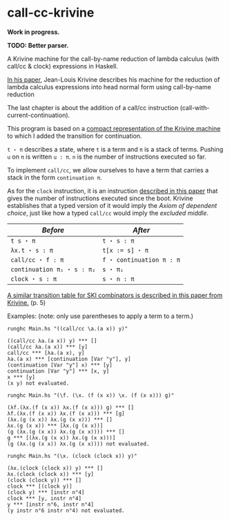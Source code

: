 # call-cc-krivine

**Work in progress.**

**TODO: Better parser.**

A Krivine machine for the call-by-name reduction of lambda calculus (with call/cc & clock) expressions in Haskell.  
  
[In his paper](https://www.irif.fr/~krivine/articles/lazymach.pdf), Jean-Louis Krivine describes his machine for the reduction of lambda calculus expressions into head normal form using call-by-name reduction
  
The last chapter is about the addition of a call/cc instruction (call-with-current-continuation).  
  
This program is based on a [compact representation of the Krivine machine](https://hal.inria.fr/hal-01479035/document) to which I added the transition for continuation.  
    
``t ⋆ π`` describes a state, where ``t`` is a term and ``π`` is a stack of terms. Pushing ``u`` on  ``π`` is written ``u : π``. ``n`` is the number of instructions executed so far. 
  
To implement ``call/cc``, we allow ourselves to have a term that carries a stack in the form ``continuation π``.  

As for the ``clock`` instruction, it is an instruction [described in this paper](https://www.irif.fr/~krivine/articles/Lacombe.pdf) that gives the number of instructions executed since the boot. Krivine establishes that a typed version of it would imply the *Axiom of dependent choice*, just like how a typed ``call/cc`` would imply the *excluded middle*.

*Before* |*After*|
|- |-  
|``t s ⋆ π`` | ``t ⋆ s : π`` 
|``λx.t ⋆ s : π`` | ``t[x := s] ⋆ π`` 
|``call/cc ⋆ f : π`` |``f ⋆ continuation π : π`` 
| ``continuation π₁ ⋆ s : π₂`` | ``s ⋆ π₁`` 
| ``clock ⋆ s : π`` | ``s ⋆ n : π``


[A similar transition table for SKI combinators is described in this paper from Krivine.](https://www.irif.fr/~krivine/articles/Lacombe.pdf) (p. 5)


Examples: (note: only use parentheses to apply a term to a term.)

```  
runghc Main.hs "((call/cc \a.(a x)) y)"
```
```  
((call/cc λa.(a x)) y) *** []
(call/cc λa.(a x)) *** [y]
call/cc *** [λa.(a x), y]
λa.(a x) *** [continuation [Var "y"], y]
(continuation [Var "y"] x) *** [y]
continuation [Var "y"] *** [x, y]
x *** [y]
(x y) not evaluated.
```  

```
runghc Main.hs "(\f. (\x. (f (x x)) \x. (f (x x))) g)"
```

```
(λf.(λx.(f (x x)) λx.(f (x x))) g) *** []
λf.(λx.(f (x x)) λx.(f (x x))) *** [g]
(λx.(g (x x)) λx.(g (x x))) *** []
λx.(g (x x)) *** [λx.(g (x x))]
(g (λx.(g (x x)) λx.(g (x x)))) *** []
g *** [(λx.(g (x x)) λx.(g (x x)))]
(g (λx.(g (x x)) λx.(g (x x)))) not evaluated.
```

```
runghc Main.hs "(\x. (clock (clock x)) y)"
```
```
(λx.(clock (clock x)) y) *** []
λx.(clock (clock x)) *** [y]
(clock (clock y)) *** []
clock *** [(clock y)]
(clock y) *** [instr n°4]
clock *** [y, instr n°4]
y *** [instr n°6, instr n°4]
(y instr n°6 instr n°4) not evaluated.
```
